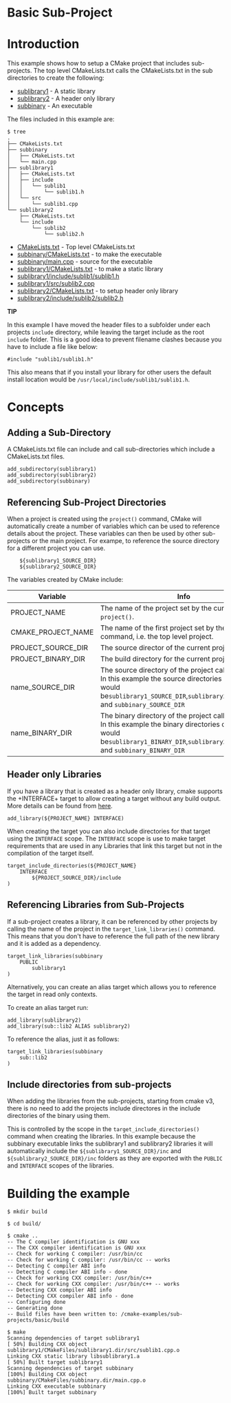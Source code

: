 # Basic Sub-Project

# Introduction

This example shows how to setup a CMake project that includes sub-projects. The
top level CMakeLists.txt calls the CMakeLists.txt in the sub directories to
create the following:

  * [sublibrary1](sublibrary1) - A static library
  * [sublibrary2](sublibrary2) - A header only library
  * [subbinary](subbinary) - An executable

The files included in this example are:

```
$ tree
.
├── CMakeLists.txt
├── subbinary
│   ├── CMakeLists.txt
│   └── main.cpp
├── sublibrary1
│   ├── CMakeLists.txt
│   ├── include
│   │   └── sublib1
│   │       └── sublib1.h
│   └── src
│       └── sublib1.cpp
└── sublibrary2
    ├── CMakeLists.txt
    └── include
        └── sublib2
            └── sublib2.h
```

  * [CMakeLists.txt](CMakeLists.txt) - Top level CMakeLists.txt
  * [subbinary/CMakeLists.txt](subbinary/CMakeLists.txt) - to make the executable
  * [subbinary/main.cpp](subbinary/main.cpp) - source for the executable
  * [sublibrary1/CMakeLists.txt](sublibrary1/CMakeLists.txt) - to make a static library
  * [sublibrary1/include/sublib1/sublib1.h](sublibrary1/include/sublib1/sublib1.h)
  * [sublibrary1/src/sublib2.cpp](sublibrary1/src/sublib2.cpp)
  * [sublibrary2/CMakeLists.txt](sublibrary2/CMakeLists.txt) - to setup header only library
  * [sublibrary2/include/sublib2/sublib2.h](sublibrary2/include/sublib2/sublib2.h)

<b>TIP</b>

In this example I have moved the header files to a subfolder under each projects `include`
directory, while leaving the target include as the root `include` folder. This is a good idea to prevent 
filename clashes because you have to include a file like below:

````
#include "sublib1/sublib1.h"
````

This also means that if you install your library for other users the default install location would be
`/usr/local/include/sublib1/sublib1.h`.

# Concepts

## Adding a Sub-Directory

A CMakeLists.txt file can include and call sub-directories which include a CMakeLists.txt
files.

````
add_subdirectory(sublibrary1)
add_subdirectory(sublibrary2)
add_subdirectory(subbinary)
````

## Referencing Sub-Project Directories

When a project is created using the `project()` command, CMake will automatically
create a number of variables which can be used to reference details about the project.
These variables can then be used by other sub-projects or the main project. For exampe,
to reference the source directory for a different project you can use.

````
    ${sublibrary1_SOURCE_DIR}
    ${sublibrary2_SOURCE_DIR}
````

The variables created by CMake include:

| Variable | Info
| --- | --- | 
| PROJECT_NAME | The name of the project set by the current `project()`.
| CMAKE_PROJECT_NAME | The name of the first project set by the`project()` command, i.e. the top level project.
| PROJECT_SOURCE_DIR | The source director of the current project.
| PROJECT_BINARY_DIR | The build directory for the current project.
| name_SOURCE_DIR | The source directory of the project called "name".  In this example the source directories created would be`sublibrary1_SOURCE_DIR`,`sublibrary2_SOURCE_DIR`, and `subbinary_SOURCE_DIR`
| name_BINARY_DIR | The binary directory of the project called "name".  In this example the binary directories created would be`sublibrary1_BINARY_DIR`,`sublibrary2_BINARY_DIR`, and `subbinary_BINARY_DIR`

## Header only Libraries

If you have a library that is created as a header only library, cmake supports the +INTERFACE+
target to allow creating a target without any build output. More details can be found from
[here](https://cmake.org/cmake/help/v3.12/command/add_library.html).

````
add_library(${PROJECT_NAME} INTERFACE)
````

When creating the target you can also include directories for that target using
the `INTERFACE` scope. The `INTERFACE` scope is use to make target requirements that are used in any Libraries
that link this target but not in the compilation of the target itself.

````
target_include_directories(${PROJECT_NAME}
    INTERFACE
        ${PROJECT_SOURCE_DIR}/include
)
````

## Referencing Libraries from Sub-Projects

If a sub-project creates a library, it can be referenced by other projects by
calling the name of the project in the `target_link_libraries()` command. This
means that you don't have to reference the full path of the new library and it
is added as a dependency.

````
target_link_libraries(subbinary
    PUBLIC
        sublibrary1
)
````

Alternatively, you can create an alias target which allows you to reference the
target in read only contexts.

To create an alias target run:

````
add_library(sublibrary2)
add_library(sub::lib2 ALIAS sublibrary2)
````

To reference the alias, just it as follows:
````
target_link_libraries(subbinary
    sub::lib2
)
````

## Include directories from sub-projects

When adding the libraries from the sub-projects, starting from cmake v3, there is
no need to add the projects include directores in the include directories of the
binary using them.

This is controlled by the scope in the `target_include_directories()` command when creating
the libraries. In this example because the subbinary executable links the sublibrary1
and sublibrary2 libraries it will automatically include the `${sublibrary1_SOURCE_DIR}/inc`
and `${sublibrary2_SOURCE_DIR}/inc` folders as they are exported with the
 `PUBLIC` and `INTERFACE` scopes of the libraries.

# Building the example

````
$ mkdir build

$ cd build/

$ cmake ..
-- The C compiler identification is GNU xxx
-- The CXX compiler identification is GNU xxx
-- Check for working C compiler: /usr/bin/cc
-- Check for working C compiler: /usr/bin/cc -- works
-- Detecting C compiler ABI info
-- Detecting C compiler ABI info - done
-- Check for working CXX compiler: /usr/bin/c++
-- Check for working CXX compiler: /usr/bin/c++ -- works
-- Detecting CXX compiler ABI info
-- Detecting CXX compiler ABI info - done
-- Configuring done
-- Generating done
-- Build files have been written to: /cmake-examples/sub-projects/basic/build

$ make
Scanning dependencies of target sublibrary1
[ 50%] Building CXX object sublibrary1/CMakeFiles/sublibrary1.dir/src/sublib1.cpp.o
Linking CXX static library libsublibrary1.a
[ 50%] Built target sublibrary1
Scanning dependencies of target subbinary
[100%] Building CXX object subbinary/CMakeFiles/subbinary.dir/main.cpp.o
Linking CXX executable subbinary
[100%] Built target subbinary

````
